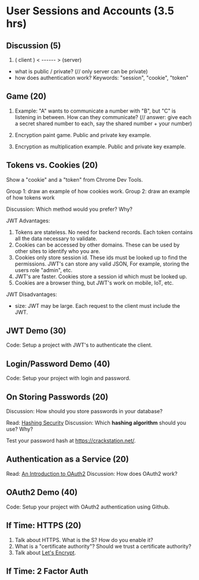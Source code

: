 # User Sessions and Accounts (3.5 hrs)

## Discussion (5)

1. ( client ) < ------ > (server)
  - what is public / private? (// only server can be private)
  - how does authentication work? Keywords: "session", "cookie", "token"

## Game (20)

1. Example: "A" wants to communicate a number with "B", but "C" is listening in between. How can they communicate?
(// answer: give each a secret shared number to each, say the shared number + your number)

2. Encryption paint game. Public and private key example.

3. Encryption as multiplication example. Public and private key example.


## Tokens vs. Cookies (20)

Show a "cookie" and a "token" from Chrome Dev Tools.

Group 1: draw an example of how cookies work.
Group 2: draw an example of how tokens work

Discussion: Which method would you prefer? Why?

JWT Advantages:

1. Tokens are stateless. No need for backend records. Each token contains all the data necessary to validate.
2. Cookies can be accessed by other domains. These can be used by other sites to identify who you are.
3. Cookies only store session id. These ids must be looked up to find the permissions. JWT's can store any valid JSON, For example, storing the users role "admin", etc.
4. JWT's are faster. Cookies store a session id which must be looked up.
5. Cookies are a browser thing, but JWT's work on mobile, IoT, etc.

JWT Disadvantages:

- size: JWT may be large. Each request to the client must include the JWT.

## JWT Demo (30)

Code: Setup a project with JWT's to authenticate the client.


## Login/Password Demo (40)

Code: Setup your project with login and password.

## On Storing Passwords (20)

Discussion: How should you store passwords in your database?

Read: [Hashing Security](https://crackstation.net/hashing-security.htm)
Discussion: Which **hashing algorithm** should you use? Why?

Test your password hash at https://crackstation.net/.

## Authentication as a Service (20)

Read: [An Introduction to OAuth2](https://www.digitalocean.com/community/tutorials/an-introduction-to-oauth-2)
Discussion: How does OAuth2 work?

## OAuth2 Demo (40)

Code: Setup your project with OAuth2 authentication using Github.


## If Time: HTTPS (20)

1. Talk about HTTPS. What is the S? How do you enable it?
2. What is a "certificate authority"? Should we trust a certificate authority?
3. Talk about [Let's Encrypt](https://letsencrypt.org/).

## If Time: 2 Factor Auth
